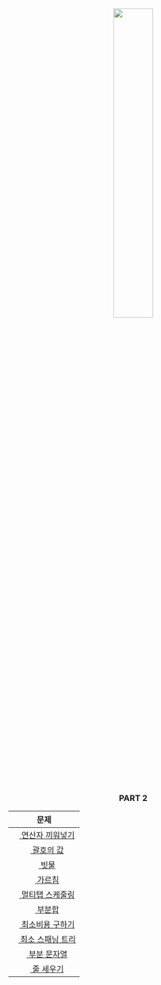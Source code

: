 <div align="center">
    <h3><img src="https://user-images.githubusercontent.com/46666296/167251391-e6daa39c-56aa-4e91-840b-4d674444577f.png" width="40%" /></h3>
</div>
<div align="center">
    <h3>PART 2 </h3>
</div>  

<center>  

|문제|
|:--:|
|[<img src="https://d2gd6pc034wcta.cloudfront.net/tier/10.svg" height="12"> 연산자 끼워넣기](https://www.acmicpc.net/problem/14888)|
|[<img src="https://d2gd6pc034wcta.cloudfront.net/tier/10.svg" height="12"> 괄호의 값](https://www.acmicpc.net/problem/2504)|
|[<img src="https://d2gd6pc034wcta.cloudfront.net/tier/11.svg" height="12"> 빗물](https://www.acmicpc.net/problem/14719)|
|[<img src="https://d2gd6pc034wcta.cloudfront.net/tier/12.svg" height="12"> 가르침](https://www.acmicpc.net/problem/1062)|
|[<img src="https://d2gd6pc034wcta.cloudfront.net/tier/15.svg" height="12"> 멀티탭 스케줄링](https://www.acmicpc.net/problem/1700)|
|[<img src="https://d2gd6pc034wcta.cloudfront.net/tier/12.svg" height="12"> 부분합](https://www.acmicpc.net/problem/1806)|
|[<img src="https://d2gd6pc034wcta.cloudfront.net/tier/11.svg" height="12"> 최소비용 구하기](https://www.acmicpc.net/problem/1916)|
|[<img src="https://d2gd6pc034wcta.cloudfront.net/tier/12.svg" height="12"> 최소 스패닝 트리](https://www.acmicpc.net/problem/1197)|
|[<img src="https://d2gd6pc034wcta.cloudfront.net/tier/10.svg" height="12"> 부분 문자열](https://www.acmicpc.net/problem/16916)|
|[<img src="https://d2gd6pc034wcta.cloudfront.net/tier/13.svg" height="12"> 줄 세우기](https://www.acmicpc.net/problem/2252)|

</center>
